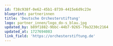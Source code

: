 ```yaml
---
id: f38c938f-0e62-45b1-8739-4415e6d9c23e
blueprint: partnerinnen
title: 'Deutsche Orchesterstiftung'
logo: partner_innen/logo_do-s_blau.jpg
updated_by: b89f1882-9bbc-44b7-9265-79a3230c2164
updated_at: 1727694083
link_field: 'https://orchesterstiftung.de'
---
```


